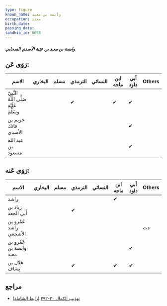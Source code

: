```yaml
---
type: figure
known_name: وابصة بن معبد
occupation: محدث
birth_date:
passing_date:
tahdhib_id: 6658
---
```

##### وابصة بن معبد بن عتبة الأسدي الصحابي

## رَوَى عَن:
| الاسم                                      | البخاري | مسلم | الترمذي | النسائي | ابن ماجه | أبي داود | Others |
| ------------------------------------------ | ------- | ---- | ------- | ------- | -------- | -------- | ------ |
| النَّبِيّ صَلَّى اللَّهُ عَلَيْهِ وسَلَّمَ |         |      | ✔       |         | ✔        | ✔        |        |
| خريم بن فاتك الأسدي                        |         |      |         |         |          | ✔        |        |
| عبد الله بن مسعود                          |         |      |         |         |          | ✔        |        |
## رَوَى عَنه:
| الاسم                   | البخاري | مسلم | الترمذي | النسائي | ابن ماجه | أبي داود | Others |
| ----------------------- | ------- | ---- | ------- | ------- | -------- | -------- | ------ |
| راشد                    |         |      |         |         | ✔        |          |        |
| زياد بن أَبي الجعد      |         |      | ✔       |         |          |          |        |
| عَمْرو بن راشد الأشجعي  |         |      |         |         |          |          | دت     |
| عَمْرو بن وابصة بن معبد |         |      |         |         |          | ✔        |        |
| هلال بن يَِسَاف         |         |      | ✔       |         | ✔        | ✔        |        |
## مراجع
- [تهذيب الكمال ٣٠-٣٩٢](obsidian://open?vault=Tahdhib-al-Kamal&file=Figures/٦٦٥٨-وابصة%20بن%20معبد%20بن%20عتبة%20الأسدي%20الصحابي) ([رابط الشاملة](https://shamela.ws/book/3722/16458))